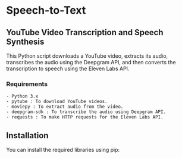 # Speech-to-Text

## YouTube Video Transcription and Speech Synthesis

This Python script downloads a YouTube video, extracts its audio, transcribes the audio using the Deepgram API, and then converts the transcription to speech using the Eleven Labs API.

### Requirements
```
- Python 3.x
- pytube : To download YouTube videos.
- moviepy : To extract audio from the video.
- deepgram-sdk : To transcribe the audio using Deepgram API.
- requests : To make HTTP requests for the Eleven Labs API.
```

## Installation

You can install the required libraries using pip:

